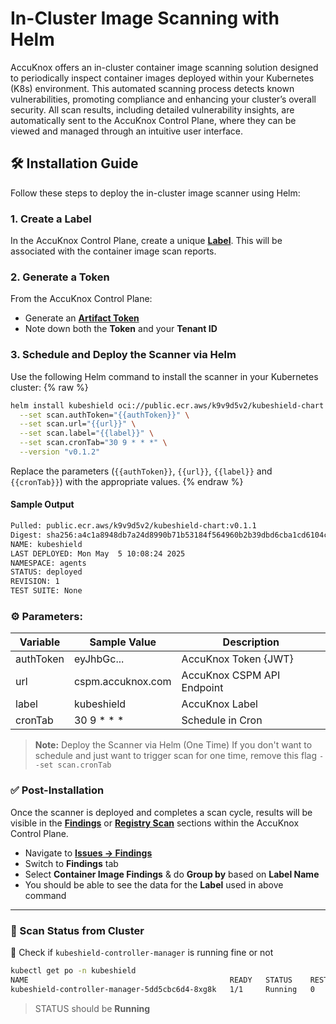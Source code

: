 # In-Cluster Image Scanning with Helm

AccuKnox offers an in-cluster container image scanning solution designed to periodically inspect container images deployed within your Kubernetes (K8s) environment. This automated scanning process detects known vulnerabilities, promoting compliance and enhancing your cluster’s overall security. All scan results, including detailed vulnerability insights, are automatically sent to the AccuKnox Control Plane, where they can be viewed and managed through an intuitive user interface.

## 🛠 Installation Guide

Follow these steps to deploy the in-cluster image scanner using Helm:

### 1. Create a Label

In the AccuKnox Control Plane, create a unique [**Label**](https://app.accuknox.com/settings/labels). This will be associated with the container image scan reports.

### 2. Generate a Token

From the AccuKnox Control Plane:

- Generate an [**Artifact Token**](https://app.accuknox.com/settings/tokens)
- Note down both the **Token** and your **Tenant ID**

### 3. Schedule and Deploy the Scanner via Helm

Use the following Helm command to install the scanner in your Kubernetes cluster:
{% raw %}

```bash
helm install kubeshield oci://public.ecr.aws/k9v9d5v2/kubeshield-chart -n agents --create-namespace \
  --set scan.authToken="{{authToken}}" \
  --set scan.url="{{url}}" \
  --set scan.label="{{label}}" \
  --set scan.cronTab="30 9 * * *" \
  --version "v0.1.2"
```

Replace the parameters (`{{authToken}}`, `{{url}}`, `{{label}}` and `{{cronTab}}`) with the appropriate values.
{% endraw %}
#### Sample Output

```bash
Pulled: public.ecr.aws/k9v9d5v2/kubeshield-chart:v0.1.1
Digest: sha256:a4c1a8948db7a24d8990b71b53184f564960b2b39dbd6cba1cd6104c12addd75
NAME: kubeshield
LAST DEPLOYED: Mon May  5 10:08:24 2025
NAMESPACE: agents
STATUS: deployed
REVISION: 1
TEST SUITE: None
```

### ⚙️ Parameters:

| Variable  | Sample Value      | Description                |
| --------- | ----------------- | -------------------------- |
| authToken | eyJhbGc...        | AccuKnox Token {JWT}       |
| url       | cspm.accuknox.com | AccuKnox CSPM API Endpoint |
| label     | kubeshield        | AccuKnox Label             |
| cronTab   | 30 9 \* \* \*     | Schedule in Cron           |

> **Note:** Deploy the Scanner via Helm (One Time)
> If you don't want to schedule and just want to trigger scan for one time, remove this flag `--set scan.cronTab`

### ✅ Post-Installation

Once the scanner is deployed and completes a scan cycle, results will be visible in the [**Findings**](https://app.accuknox.com/issues/findings/findings-summary) or [**Registry Scan**](https://app.accuknox.com/issues/registry-scan) sections within the AccuKnox Control Plane.

- Navigate to [**Issues -> Findings**](https://app.accuknox.com/issues/findings/findings-summary)
- Switch to **Findings** tab
- Select **Container Image Findings** & do **Group by** based on **Label Name**
- You should be able to see the data for the **Label** used in above command

---

### 🧪 Scan Status from Cluster

🔧 Check if `kubeshield-controller-manager` is running fine or not

```bash
kubectl get po -n kubeshield
NAME                                             READY   STATUS    RESTARTS   AGE
kubeshield-controller-manager-5dd5cbc6d4-8xg8k   1/1     Running   0          22s
```

> STATUS should be **Running**
